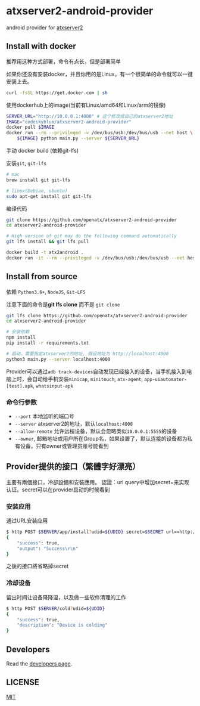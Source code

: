 # atxserver2-android-provider
android provider  for [atxserver2](https://github.com/openatx/atxserver2)

## Install with docker
推荐用这种方式部署，命令有点长，但是部署简单

如果你还没有安装docker，并且你用的是Linux，有一个很简单的命令就可以一键安装上去。

```bash
curl -fsSL https://get.docker.com | sh
```

使用dockerhub上的image(当前有Linux/amd64和Linux/arm的镜像)

```bash
SERVER_URL="http://10.0.0.1:4000" # 这个修改成自己的atxserver2地址
IMAGE="codeskyblue/atxserver2-android-provider"
docker pull $IMAGE
docker run --rm --privileged -v /dev/bus/usb:/dev/bus/usb --net host \
    ${IMAGE} python main.py --server ${SERVER_URL}
```

手动 docker build (依赖git-lfs)

安装`git`, `git-lfs`

```bash
# mac
brew install git git-lfs

# linux(Debian, ubuntu)
sudo apt-get install git git-lfs
```

编译代码
```bash
git clone https://github.com/openatx/atxserver2-android-provider
cd atxserver2-android-provider

# High version of git may do the following command automatically
git lfs install && git lfs pull

docker build -t atx2android .
docker run -it --rm --privileged -v /dev/bus/usb:/dev/bus/usb --net host atx2android python main.py --server localhost:4000
```

## Install from source
依赖 `Python3.6+`, `NodeJS`, `Git-LFS`

注意下面的命令是**git lfs clone** 而不是 `git clone`

```bash
git lfs clone https://github.com/openatx/atxserver2-android-provider
cd atxserver2-android-provider

# 安装依赖
npm install
pip install -r requirements.txt

# 启动，需要指定atxserver2的地址, 假设地址为 http://localhost:4000
python3 main.py --server localhost:4000
```

Provider可以通过`adb track-devices`自动发现已经接入的设备，当手机接入到电脑上时，会自动给手机安装`minicap`, `minitouch`, `atx-agent`, `app-uiautomator-[test].apk`, `whatsinput-apk`

### 命令行参数

- `--port` 本地监听的端口号
- `--server` atxserver2的地址，默认`localhost:4000`
- `--allow-remote` 允许远程设备，默认会忽略类似`10.0.0.1:5555`的设备
- `--owner`, 邮箱地址或用户所在Group名，如果设置了，默认连接的设备都为私有设备，只有owner或管理员账号能看到

## Provider提供的接口（繁體字好漂亮）
主要有兩個接口，冷卻設備和安裝應用。
認證：url query中增加secret=来实现认证。secret可以在provider启动的时候看到

### 安装应用
通过URL安装应用

```bash
$ http POST $SERVER/app/install?udid=${UDID} secret=$SECRET url==http://example.com/demo.apk
{
    "success": true,
    "output": "Success\r\n"
}
```

之後的接口將省略掉secret

### 冷却设备
留出时间让设备降降温，以及做一些软件清理的工作

```bash
$ http POST $SERVER/cold?udid=${UDID}
{
    "success": true,
    "description": "Device is colding"
}
```

## Developers
Read the [developers page](DEVELOP.md).

## LICENSE
[MIT](LICENSE)
